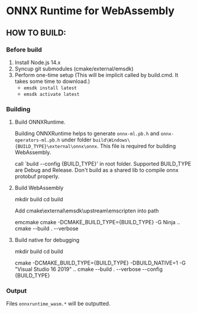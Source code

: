 # ONNX Runtime for WebAssembly

## HOW TO BUILD:

### Before build

1. Install Node.js 14.x
2. Syncup git submodules (cmake/external/emsdk)
3. Perform one-time setup (This will be implicit called by build.cmd. It takes some time to download.)
    - `emsdk install latest`
    - `emsdk activate latest`

### Building

1. Build ONNXRuntime.

    Building ONNXRuntime helps to generate `onnx-ml.pb.h` and `onnx-operators-ml.pb.h` under folder `build\Windows\{BUILD_TYPE}\external\onnx\onnx`. This file is required for building WebAssembly.

    call `build --config {BUILD_TYPE}' in root folder. Supported BUILD_TYPE are Debug and Release. Don't build as a shared lib to compile onnx protobuf properly.

2. Build WebAssembly

    mkdir build
    cd build

    Add cmake\external\emsdk\upstream\emscripten into path

    emcmake cmake -DCMAKE_BUILD_TYPE={BUILD_TYPE} -G Ninja ..
    cmake --build . --verbose

3. Build native for debugging

    mkdir build
    cd build

    cmake -DCMAKE_BUILD_TYPE={BUILD_TYPE} -DBUILD_NATIVE=1 -G "Visual Studio 16 2019" ..
    cmake --build . --verbose --config {BUILD_TYPE}

### Output

Files `onnxruntime_wasm.*` will be outputted.
